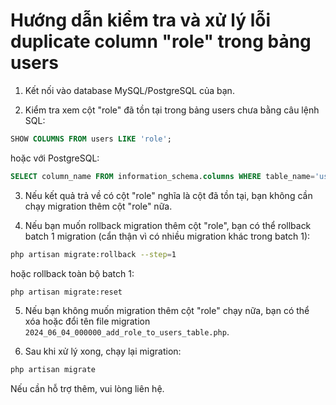 # Hướng dẫn kiểm tra và xử lý lỗi duplicate column "role" trong bảng users

1. Kết nối vào database MySQL/PostgreSQL của bạn.

2. Kiểm tra xem cột "role" đã tồn tại trong bảng users chưa bằng câu lệnh SQL:

```sql
SHOW COLUMNS FROM users LIKE 'role';
```

hoặc với PostgreSQL:

```sql
SELECT column_name FROM information_schema.columns WHERE table_name='users' AND column_name='role';
```

3. Nếu kết quả trả về có cột "role" nghĩa là cột đã tồn tại, bạn không cần chạy migration thêm cột "role" nữa.

4. Nếu bạn muốn rollback migration thêm cột "role", bạn có thể rollback batch 1 migration (cẩn thận vì có nhiều migration khác trong batch 1):

```bash
php artisan migrate:rollback --step=1
```

hoặc rollback toàn bộ batch 1:

```bash
php artisan migrate:reset
```

5. Nếu bạn không muốn migration thêm cột "role" chạy nữa, bạn có thể xóa hoặc đổi tên file migration `2024_06_04_000000_add_role_to_users_table.php`.

6. Sau khi xử lý xong, chạy lại migration:

```bash
php artisan migrate
```

Nếu cần hỗ trợ thêm, vui lòng liên hệ.
